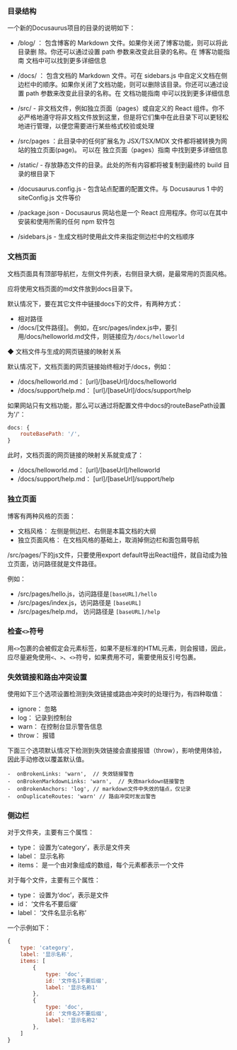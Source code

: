 ###  目录结构

一个新的Docusaurus项目的目录的说明如下：

-  /blog/ ： 包含博客的 Markdown 文件。如果你关闭了博客功能，则可以将此目录删
除。你还可以通过设置 path 参数来改变此目录的名称。在 博客功能指南 文档中可以找到更多详细信息

-  /docs/ ： 包含文档的 Markdown 文件。可在 sidebars.js 中自定义文档在侧边栏中的顺序。如果你关闭了文档功能，则可以删除该目录。你还可以通过设置 path 参数来改变此目录的名称。在 文档功能指南 中可以找到更多详细信息

-  /src/ - 非文档文件，例如独立页面（pages）或自定义的 React 组件。你不必严格地遵守将非文档文件放到这里，但是将它们集中在此目录下可以更轻松地进行管理，以便您需要进行某些格式校验或处理

-  /src/pages ：此目录中的任何扩展名为 JSX/TSX/MDX 文件都将被转换为网站的独立页面(page)。 可以在 独立页面（pages）指南 中找到更多详细信息

-  /static/ - 存放静态文件的目录。此处的所有内容都将被复制到最终的 build 目录的根目录下

-  /docusaurus.config.js - 包含站点配置的配置文件。与 Docusaurus 1 中的 siteConfig.js 文件等价

-  /package.json - Docusaurus 网站也是一个 React 应用程序。你可以在其中安装和使用所需的任何 npm 软件包

-  /sidebars.js - 生成文档时使用此文件来指定侧边栏中的文档顺序

###  文档页面

文档页面具有顶部导航栏，左侧文件列表，右侧目录大纲，是最常用的页面风格。

应将使用文档页面的md文件放到docs目录下。

默认情况下，要在其它文件中链接docs下的文件，有两种方式：
-  相对路径
-  /docs/[文件路径]。 例如，在src/pages/index.js中，要引用/docs/helloworld.md文件，则链接应为`/docs/helloworld`

◆  文档文件与生成的网页链接的映射关系

默认情况下，文档页面的网页链接始终相对于/docs，例如：
-  /docs/helloworld.md：  [url]/[baseUrl]/docs/helloworld
-  /docs/support/help.md： [url]/[baseUrl]/docs/support/help

如果网站只有文档功能，那么可以通过将配置文件中docs的routeBasePath设置为'/'：

```js
docs: {
    routeBasePath: '/',
}
```

此时，文档页面的网页链接的映射关系就变成了：
-  /docs/helloworld.md：  [url]/[baseUrl]/helloworld
-  /docs/support/help.md： [url]/[baseUrl]/support/help





###  独立页面

博客有两种风格的页面：
-  文档风格： 左侧是侧边栏、右侧是本篇文档的大纲
-  独立页面风格： 在文档风格的基础上，取消掉侧边栏和面包屑导航

/src/pages/下的js文件，只要使用export default导出React组件，就自动成为独立页面，访问路径就是文件路径。

例如：
-  /src/pages/hello.js，访问路径是` [baseURL]/hello `
-  /src/pages/index.js，访问路径是 `[baseURL]`
-  /src/pages/help.md， 访问路径是 `[baseURL]/help`

###  检查`<>`符号

用`<>`包裹的会被假定会元素标签，如果不是标准的HTML元素，则会报错，因此，应尽量避免使用`<`、`>`、`<>`符号，如果费用不可，需要使用反引号包裹。

###  失效链接和路由冲突设置

使用如下三个选项设置检测到失效链接或路由冲突时的处理行为，有四种取值：
-  ignore： 忽略
-  log： 记录到控制台
-  warn： 在控制台显示警告信息
-  throw： 报错

下面三个选项默认情况下检测到失效链接会直接报错（throw），影响使用体验，因此手动修改以覆盖默认值。

```
-  onBrokenLinks: 'warn',  // 失效链接警告  
-  onBrokenMarkdownLinks: 'warn',  // 失效markdown链接警告
-  onBrokenAnchors: 'log', // markdown文件中失效的锚点，仅记录
-  onDuplicateRoutes: 'warn' // 路由冲突时发出警告
```

### 侧边栏

对于文件夹，主要有三个属性：
-  type： 设置为‘category’，表示是文件夹
-  label： 显示名称
-  items： 是一个由对象组成的数组，每个元素都表示一个文件

对于每个文件，主要有三个属性：
-  type： 设置为‘doc’，表示是文件
-  id： ‘文件名不要后缀’
-  label： ‘文件名显示名称’

一个示例如下：

```js
{
    type: 'category',
    label: '显示名称',
    items: [
        {
            type: 'doc',
            id: '文件名1不要后缀',
            label: '显示名称1'
        },
        {
            type: 'doc',
            id: '文件名2不要后缀',
            label: '显示名称2'
        },
    ] 
}
```
